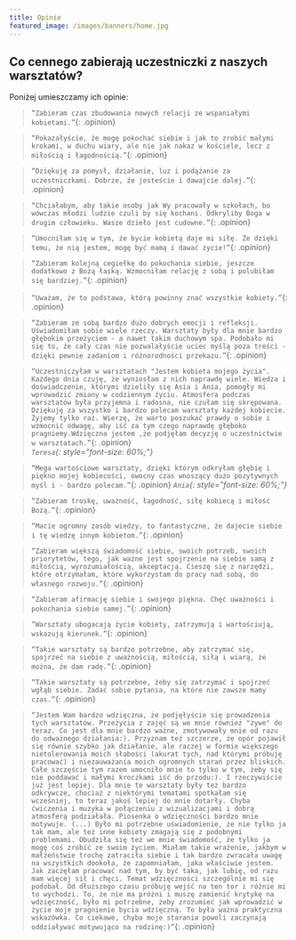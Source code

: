 ```yaml
---
title: Opinie
featured_image: /images/banners/home.jpg
---
```


<style>
 .opinion {
  font-size: 60%;
  color: black;
 }
</style>

## Co cennego zabierają uczestniczki z naszych warsztatów?
Poniżej umieszczamy ich opinie:



> `“Zabieram czas zbudowania nowych relacji ze wspaniałymi kobietami.”`{: .opinion}

> `“Pokazałyście, że mogę pokochać siebie i jak to zrobić małymi krokami, w duchu wiary, ale nie jak nakaz w kościele, lecz z miłością i łagodnością.”`{: .opinion}

> `“Dziękuję za pomysł, działanie, luz i podążanie za uczestniczkami. Dobrze, że
jesteście i dawajcie dalej.”`{: .opinion}

> `“Chciałabym, aby takie osoby jak Wy pracowały w szkołach, bo wówczas młodzi
ludzie czuli by się kochani. Odkryliby Boga w drugim człowieku. Wasze dzieło jest
cudowne.”`{: .opinion}

> `“Umocniłam się w tym, że bycie kobietą daje mi siłę. Że dzięki temu, że nią jestem,
mogę być mamą i dawać życie!”`{: .opinion}

> `“Zabieram kolejną cegiełkę do pokochania siebie, jeszcze dodatkowo z Bożą łaską.
Wzmocniłam relację z sobą i polubiłam się bardziej.”`{: .opinion}

> `“Uważam, że to podstawa, którą powinny znać wszystkie kobiety.”`{: .opinion}

> `“Zabieram ze sobą bardzo dużo dobrych emocji i refleksji. Uświadomiłam sobie
wiele rzeczy. Warsztaty były dla mnie bardzo głębokim przeżyciem - a nawet takim
duchowym spa. Podobało mi się to, że cały czas nie pozwalałyście uciec myślą
poza treści - dzięki pewnie zadaniom i różnorodności przekazu.”`{: .opinion}

> `“Uczestniczyłam w warsztatach "Jestem kobieta mojego życia". Każdego dnia
czuję, że wyniosłam z nich naprawdę wiele. Wiedza i doświadczenie, którymi
dzieliły się Asia i Ania, pomogły mi wprowadzić zmiany w codziennym życiu.
Atmosfera podczas warsztatów była przyjemna i radosna, nie czułam się
skrępowana. Dziękuję za wszystko i bardzo polecam warsztaty każdej kobiecie.
Żyjemy tylko raz. Wierzę, że warto poszukać prawdy o sobie i wzmocnić odwagę,
aby iść za tym czego naprawdę głęboko pragniemy.Wdzięczna jestem ,że podjęłam
decyzję o uczestnictwie w warsztatach.”`{: .opinion}<br>
_`Teresa`{: style="font-size: 60%;"}_

> `“Mega wartościowe warsztaty, dzięki którym odkryłam głębię i piękno mojej
kobiecości, owocny czas wnoszący dużo pozytywnych myśl i - bardzo polecam.”`{: .opinion}
_`Ania`{: style="font-size: 60%;"}_

> `“Zabieram troskę, uważność, łagodność, siłę kobiecą i miłość Bożą.”`{: .opinion}

> `“Macie ogromny zasób wiedzy, to fantastyczne, że dajecie siebie i tę wiedzę innym
kobietom.”`{: .opinion}

> `“Zabieram większą świadomość siebie, swoich potrzeb, swoich priorytetów, tego,
jak ważne jest spojrzenie na siebie samą z miłością, wyrozumiałością, akceptacją.
Cieszę się z narzędzi, które otrzymałam, które wykorzystam do pracy nad sobą, do
własnego rozwoju.”`{: .opinion}

> `“Zabieram afirmację siebie i swojego piękna. Chęć uważności i pokochania siebie
samej.”`{: .opinion}

> `“Warsztaty ubogacają życie kobiety, zatrzymują i wartościują, wskazują kierunek.”`{: .opinion}

> `“Takie warsztaty są bardzo potrzebne, aby zatrzymać się, spojrzeć na siebie z
uważnością, miłością, siłą i wiarą, że można, że dam radę.”`{: .opinion}

> `“Takie warsztaty są potrzebne, żeby się zatrzymać i spojrzeć wgłąb siebie. Zadać
sobie pytania, na które nie zawsze mamy czas.”`{: .opinion}

> `“Jestem Wam bardzo wdzięczna, że podjęłyście się prowadzenia tych warsztatów.
Przeżycia z zajęć są we mnie również "żywe" do teraz.
Co jest dla mnie bardzo ważne, zmotywowały mnie od razu do odważnego
działania:). Przyznam też szczerze, że opór pojawił się równie szybko jak działanie,
ale raczej w formie większego nietolerowania moich słabości (akurat tych, nad
którymi próbuję pracować) i niezauważania moich ogromnych starań przez
bliskich. Całe szczęście tym razem umocniło mnie to tylko w tym, żeby się nie
poddawać i małymi kroczkami iść do przodu:). I rzeczywiście już jest lepiej.
Dla mnie te warsztaty były też bardzo odkrywcze, chociaż z niektórymi tematami
spotkałam się wcześniej, to teraz jakoś lepiej do mnie dotarły. Chyba ćwiczenia i
muzyka w połączeniu z wizualizacjami i dobrą atmosferą podziałała. Piosenka o
wdzięczności bardzo mnie motywuje.
(...) Było mi potrzebne uświadomienie, że nie tylko ja tak mam, ale też inne kobiety
zmagają się z podobnymi problemami. Obudziła się też we mnie świadomość, że
tylko ja mogę coś zrobić ze swoim życiem. Miałam takie wrażenie, jakbym w
małżeństwie trochę zatraciła siebie i tak bardzo zwracała uwagę na wszystkich
dookoła, że zapomniałam, jaka właściwie jestem. Jak zaczęłam pracować nad tym,
by być taka, jak lubię, od razu mam więcej sił i chęci.
Temat wdzięczności szczególnie mi się podobał. Od dłuższego czasu próbuję
wejść na ten tor i różnie mi to wychodzi. To, że nie ma próżni i muszę zamienić
krytykę na wdzięczność, było mi potrzebne, żeby zrozumieć jak wprowadzić w
życie moje pragnienie bycia wdzięczną. To była ważna praktyczna wskazówka. Co
ciekawe, chyba moje starania powoli zaczynają oddziaływać motywująco na
rodzinę:)”`{: .opinion}
